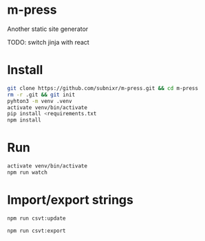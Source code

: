 # m-press

Another static site generator

TODO: switch jinja with react

# Install


```sh
git clone https://github.com/subnixr/m-press.git && cd m-press
rm -r .git && git init
pyhton3 -m venv .venv
activate venv/bin/activate
pip install <requirements.txt
npm install
```

# Run

```sh
activate venv/bin/activate
npm run watch
```

# Import/export strings

```sh
npm run csvt:update
```

```sh
npm run csvt:export
```